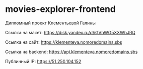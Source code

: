 # movies-explorer-frontend

Дипломный проект Клементьевой Галины

Ссылка на макет: https://disk.yandex.ru/d/iGVhWG5XXWhJRQ

Ссылка на сайт: https://klementeva.nomoredomains.sbs

Ссылка на backend: https://api.klementeva.nomoredomains.sbs

Публичный IP: https://51.250.104.152
